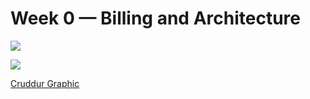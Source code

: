 # Week 0 — Billing and Architecture

![](https://pandao.github.io/editor.md/images/logos/editormd-logo-180x180.png)

![](https://lucid.app/lucidchart/9976aa80-82e1-4c4b-8740-abcb62d1e1f2/edit?viewport_loc=-198%2C-120%2C1664%2C876%2C0_0&invitationId=inv_c19e2de0-4fb7-43aa-9297-f757a0dd3cbf)

[Cruddur Graphic](_docs/assets/devops.jpg)
